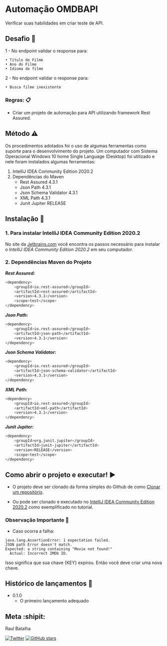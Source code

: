 # Automação OMDBAPI

Verificar suas habilidades em criar teste de API.

## Desafio :muscle:

1 - No endpoint validar o response para: 
    
    • Título do Filme 
    • Ano do Filme 
    • Idioma do filme 
 
2 - No endpoint validar o response para: 
    
    • Busca filme inexistente 

### Regras: :clipboard:

- Criar um projeto de automação para API utilizando framework Rest Assured. 

## Método :warning:

Os procedimentos adotados foi o uso de algumas ferramentas como suporte para o desenvolvimento do projeto. Um computador com Sistema Operacional Windows 10 home Single Language (Desktop) foi utilizado e nele foram instalados algumas ferramentas:


1. IntelliJ IDEA Community Edition 2020.2
2. Dependências do Maven
    - Rest Assured 4.3.1
    - Json Path 4.3.1
    - Json Schema Validator 4.3.1
    - XML Path 4.3.1
    - Junit Jupiter RELEASE

## Instalação :floppy_disk:

### **1.** Para instalar IntelliJ IDEA Community Edition 2020.2
No site da [Jetbrains.com](https://confluence.jetbrains.com/pages/viewpage.action?pageId=54920165) você encontra os passos necessário para instalar o _IntelliJ IDEA Community Edition 2020.2_ em seu computador.

### **2.** Dependências Maven do Projeto
**_Rest Assured:_**
```sh
<dependency>
    <groupId>io.rest-assured</groupId>
    <artifactId>rest-assured</artifactId>
    <version>4.3.1</version>
    <scope>test</scope>
</dependency>
```

**_Json Path:_**
```sh
<dependency>
    <groupId>io.rest-assured</groupId>
    <artifactId>json-path</artifactId>
    <version>4.3.1</version>
</dependency>
```

**_Json Schema Validator:_**
```sh
<dependency>
    <groupId>io.rest-assured</groupId>
    <artifactId>json-schema-validator</artifactId>
    <version>4.3.1</version>
</dependency>
```

**_XML Path:_**
```sh
<dependency>
    <groupId>io.rest-assured</groupId>
    <artifactId>xml-path</artifactId>
    <version>4.3.1</version>
</dependency>
```

**_Junit Jupiter:_**
```sh
<dependency>
    <groupId>org.junit.jupiter</groupId>
    <artifactId>junit-jupiter</artifactId>
    <version>RELEASE</version>
    <scope>test</scope>
</dependency>
```
 
## Como abrir o projeto e executar! :arrow_forward:
- O projeto deve ser clonado da forma simples do Github de como [Clonar um repositório](https://docs.github.com/pt/free-pro-team@latest/github/creating-cloning-and-archiving-repositories/cloning-a-repository).

- Ou pode ser clonado e executado no [IntelliJ IDEA Community Edition 2020.2](https://www.jetbrains.com/help/idea/import-project-or-module-wizard.html#open-project) como exemplificado no tutorial.



### Observação Importante :no_entry_sign:

- Caso ocorra a falha:
```
java.lang.AssertionError: 1 expectation failed.
JSON path Error doesn't match.
Expected: a string containing "Movie not found!"
  Actual: Incorrect IMDb ID.
```
Isso significa que sua chave {KEY} expirou. Então você deve criar uma nova chave.

## Histórico de lançamentos :scroll:

* 0.1.0
    * O primeiro lançamento adequado

## Meta :shipit:
Raul Batalha 

[![Twitter](https://img.shields.io/twitter/url?style=social&url=https%3A%2F%2Ftwitter.com%2Fraulbatalha)](https://twitter.com/raulbatalha) [![GitHub stars](https://img.shields.io/github/stars/RaulBatalha?tab=stars)](https://github.com/RaulBatalha?tab=stars)